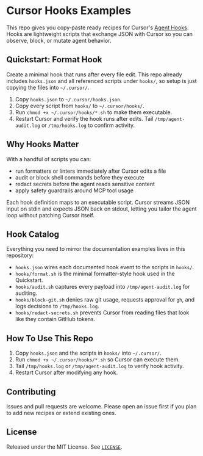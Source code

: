 # Cursor Hooks Examples

This repo gives you copy‑paste ready recipes for Cursor's [Agent Hooks](https://cursor.com/docs/agent/hooks). Hooks are lightweight scripts that exchange JSON with Cursor so you can observe, block, or mutate agent behavior.

## Quickstart: Format Hook

Create a minimal hook that runs after every file edit. This repo already includes `hooks.json` and all referenced scripts under `hooks/`, so setup is just copying the files into `~/.cursor/`.

1. Copy `hooks.json` to `~/.cursor/hooks.json`.
2. Copy every script from `hooks/` to `~/.cursor/hooks/`.
3. Run `chmod +x ~/.cursor/hooks/*.sh` to make them executable.
4. Restart Cursor and verify the hook runs after edits. Tail `/tmp/agent-audit.log` or `/tmp/hooks.log` to confirm activity.

## Why Hooks Matter

With a handful of scripts you can:

- run formatters or linters immediately after Cursor edits a file
- audit or block shell commands before they execute
- redact secrets before the agent reads sensitive content
- apply safety guardrails around MCP tool usage

Each hook definition maps to an executable script. Cursor streams JSON input on stdin and expects JSON back on stdout, letting you tailor the agent loop without patching Cursor itself.

## Hook Catalog

Everything you need to mirror the documentation examples lives in this repository:

- `hooks.json` wires each documented hook event to the scripts in `hooks/`.
- `hooks/format.sh` is the minimal formatter-style hook used in the Quickstart.
- `hooks/audit.sh` captures every payload into `/tmp/agent-audit.log` for auditing.
- `hooks/block-git.sh` denies raw git usage, requests approval for `gh`, and logs decisions to `/tmp/hooks.log`.
- `hooks/redact-secrets.sh` prevents Cursor from reading files that look like they contain GitHub tokens.

## How To Use This Repo

1. Copy `hooks.json` and the scripts in `hooks/` into `~/.cursor/`.
2. Run `chmod +x ~/.cursor/hooks/*.sh` so Cursor can execute them.
3. Tail `/tmp/hooks.log` or `/tmp/agent-audit.log` to verify hook activity.
4. Restart Cursor after modifying any hook.

## Contributing

Issues and pull requests are welcome. Please open an issue first if you plan to add new recipes or extend existing ones.

## License

Released under the MIT License. See [`LICENSE`](LICENSE).
